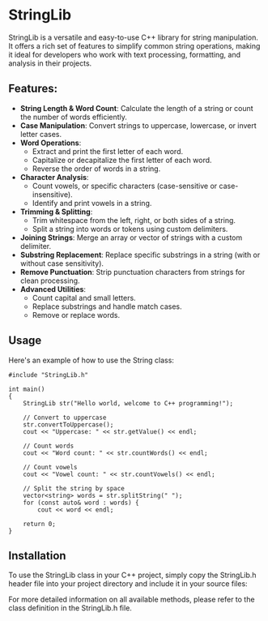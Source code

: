 # StringLib

StringLib is a versatile and easy-to-use C++ library for string manipulation. It offers a rich set of features to simplify common string operations, making it ideal for developers who work with text processing, formatting, and analysis in their projects.

## Features:

* **String Length & Word Count**: Calculate the length of a string or count the number of words efficiently.
* **Case Manipulation**: Convert strings to uppercase, lowercase, or invert letter cases.
* **Word Operations**:
   * Extract and print the first letter of each word.
   * Capitalize or decapitalize the first letter of each word.
   * Reverse the order of words in a string.
* **Character Analysis**:
   * Count vowels, or specific characters (case-sensitive or case-insensitive).
   * Identify and print vowels in a string.
* **Trimming & Splitting**:
   * Trim whitespace from the left, right, or both sides of a string.
   * Split a string into words or tokens using custom delimiters.
 * **Joining Strings**: Merge an array or vector of strings with a custom delimiter.
* **Substring Replacement**: Replace specific substrings in a string (with or without case sensitivity).
* **Remove Punctuation**: Strip punctuation characters from strings for clean processing.
* **Advanced Utilities**:
   * Count capital and small letters.
   * Replace substrings and handle match cases.
   * Remove or replace words.
 
## Usage
Here's an example of how to use the String class:

    #include "StringLib.h" 
    
    int main() 
    {
        StringLib str("Hello world, welcome to C++ programming!");
        
        // Convert to uppercase
        str.convertToUppercase();
        cout << "Uppercase: " << str.getValue() << endl;
        
        // Count words
        cout << "Word count: " << str.countWords() << endl;
        
        // Count vowels
        cout << "Vowel count: " << str.countVowels() << endl;
    
        // Split the string by space
        vector<string> words = str.splitString(" ");
        for (const auto& word : words) {
            cout << word << endl;
    
        return 0;
    }
    
## Installation
To use the StringLib class in your C++ project, simply copy the StringLib.h header file into your project directory and include it in your source files:

For more detailed information on all available methods, please refer to the class definition in the StringLib.h file.
